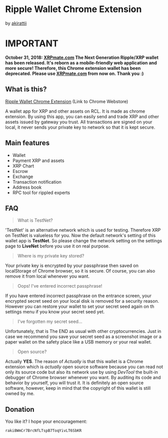 # Ripple Wallet Chrome Extension 
  
  by [akirattii](https://plus.google.com/+AkiraTanakaakirattii)

# IMPORTANT

**October 31, 2018: [XRPmate.com](https://xrpmate.com) The Next Generation Ripple/XRP wallet has been released. It's reborn as a mobile-friendly web application and more secure! Therefore, this Chrome extension wallet has been deprecated. Please use [XRPmate.com](https://xrpmate.com) from now on. Thank you :)** 


## What is this?

[Ripple Wallet Chrome Extension](https://chrome.google.com/webstore/detail/ripple-wallet/pbdihppojjickcoendiloibpjokjaobc) (Link to Chrome Webstore)  
  
A wallet app for XRP and other assets on RCL. It is made as chrome extension.
By using this app, you can easily send and trade XRP and other assets issued by gateway you trust.
All transactions are signed on your local, it never sends your private key to network so that it is kept secure.


## Main features

+ Wallet
+ Payment XRP and assets
+ XRP Chart
+ Escrow
+ Exchange
+ Transaction notification
+ Address book
+ RPC tool for rippled experts


## FAQ

> What is TestNet?

'TestNet' is an alternative network which is used for testing. Therefore XRP on TestNet is valueless for you. Now the default network's setting of this wallet app is **TestNet**. So please change the network setting on the settings page to **LiveNet** before you use it on real purpose.

> Where is my private key stored?

Your private key is encrypted by your passphrase then saved on localStorage of Chrome browser, so it is secure. Of course, you can also remove it from local whenever you want.

> Oops! I've entered incorrect passphrase!

If you have entered incorrect passphrase on the entrance screen, your encrypted secret seed on your local disk is removed for a security reason. However you can restore your wallet to set your secret seed again on th settings menu if you know your secret seed yet.

> I've forgotten my secret seed...

Unfortunately, that is The END as usual with other cryptocurrencies. Just in case we recommend you save your secret seed as a screenshot image or a paper wallet on the safety place like a USB memory or your real wallet.

> Open source?

Actually **YES**. The reason of *Actually* is that this wallet is a Chrome extension which is *actually* open source software because you can read not only its source code but also its network use by using *DevTool* the built-in debugger of Chrome browser whenever you want. By auditing its code and behavior by yourself, you will trust it. It is definitely an open source software, however, keep in mind that the copyright of this wallet is still owned by me. 

## Donation

You like it? I hope your encouragement:

`raki8WmCr7BrcNfLTspB7ToqYivLT6SbKR`

